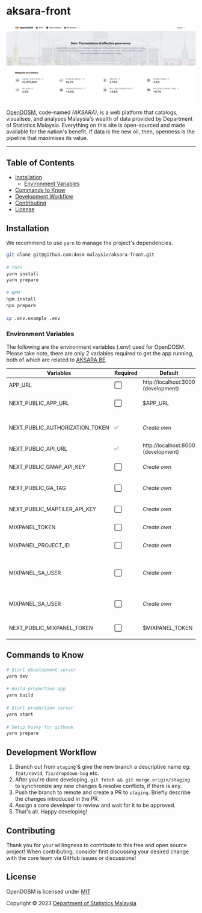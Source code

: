 # aksara-front

![opendosm-github.png](./public/static/images/opendosm-github.png?raw=true)

[OpenDOSM](https://open.dosm.gov.my), code-named _(AKSARA)_, is a web platform that catalogs, visualises, and analyses Malaysia's wealth of data provided by Department of Statistics Malaysia. Everything on this site is open-sourced and made available for the nation's benefit. If data is the new oil, then, openness is the pipeline that maximises its value.

---

## Table of Contents

- [Installation](#installation)
  - [Environment Variables](#environment-variables)
- [Commands to Know](#commands-to-know)
- [Development Workflow](#development-workflow)
- [Contributing](#contributing)
- [License](#license)

## Installation

We recommend to use `yarn` to manage the project's dependencies.

```bash
git clone git@github.com:dosm-malaysia/aksara-front.git

# Yarn
yarn install
yarn prepare

# NPM
npm install
npx prepare

cp .env.example .env
```

### Environment Variables

The following are the environment variables (.env) used for OpenDOSM. Please take note, there are only 2 variables required to get the app running, both of which are related to [AKSARA BE](https://github.com/dosm-malaysia/aksara-back).

| Variables                       | Required | Default                             | Description                                     |
| ------------------------------- | -------- | ----------------------------------- | ----------------------------------------------- |
| APP_URL                         | ⬜️      | http://localhost:3000 (development) | App domain. Optional                            |
| NEXT_PUBLIC_APP_URL             | ⬜️      | $APP_URL                            | App domain, made public. Optional               |
| NEXT_PUBLIC_AUTHORIZATION_TOKEN | ✅       | _Create own_                        | Authorization token for AKSARA BE communication |
| NEXT_PUBLIC_API_URL             | ✅       | http://localhost:8000 (development) | AKSARA BE base URL                              |
| NEXT_PUBLIC_GMAP_API_KEY        | ⬜️      | _Create own_                        | Google Maps API key. Optional                   |
| NEXT_PUBLIC_GA_TAG              | ⬜️      | _Create own_                        | Google Analytics Tag. Optional                  |
| NEXT_PUBLIC_MAPTILER_API_KEY    | ⬜️      | _Create own_                        | OpenStreetMap API key. Optional                 |
| MIXPANEL_TOKEN                  | ⬜️      | _Create own_                        | Mixpanel token. Optional                        |
| MIXPANEL_PROJECT_ID             | ⬜️      | _Create own_                        | Mixpanel project ID. Optional                   |
| MIXPANEL_SA_USER                | ⬜️      | _Create own_                        | Mixpanel service account username. Optional     |
| MIXPANEL_SA_USER                | ⬜️      | _Create own_                        | Mixpanel service account secret. Optional       |
| NEXT_PUBLIC_MIXPANEL_TOKEN      | ⬜️      | $MIXPANEL_TOKEN                     | Mixpanel token, made public. Optional           |

## Commands to Know

```bash
# Start development server
yarn dev

# Build production app
yarn build

# Start production server
yarn start

# Setup husky for githook
yarn prepare
```

## Development Workflow

1. Branch out from `staging` & give the new branch a descriptive name eg: `feat/covid`, `fix/dropdown-bug` etc.
2. After you're done developing, `git fetch && git merge origin/staging` to synchronize any new changes & resolve conflicts, if there is any.
3. Push the branch to remote and create a PR to `staging`. Briefly describe the changes introduced in the PR.
4. Assign a core developer to review and wait for it to be approved.
5. That's all. Happy developing!

## Contributing

Thank you for your willingness to contribute to this free and open source project! When contributing, consider first discussing your desired change with the core team via GitHub issues or discussions!

## License

OpenDOSM is licensed under [MIT](https://github.com/dosm-malaysia/aksara-front/blob/main/LICENSE.md)

Copyright © 2023 [Department of Statistics Malaysia](https://www.dosm.gov.my/v1_/)
